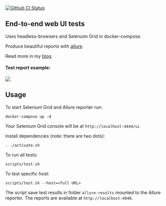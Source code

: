 [![Github CI Status](https://github.com/andgineer/e2e-tests/workflows/ci/badge.svg)](https://github.com/andgineer/e2e-tests/actions)
## End-to-end web UI tests

Uses headless-browsers and Selenuim Grid in docker-compose.

Produce beautiful reports with [allure](https://github.com/allure-framework/allure2).

Read more in my [blog](https://sorokin.engineer/posts/en/e2e_tests.html).

#### Test report example:

![](/img/allure-report.png)

## Usage

To start Selenium Grid and Allure reporter run:

    docker-compose up -d

Your Selenium Grid console will be at `http://localhost:4444/ui`

Install dependencies (note: there are two dots):

    . ./activate.sh

To run all tests:

    scripts/test.sh

To test specific host:

    scripts/test.sh --host=<full URL>

The script save test results in folder `allure-results` mounted to the Allure reporter.
The reports are available at `http://localhost:4040`.
